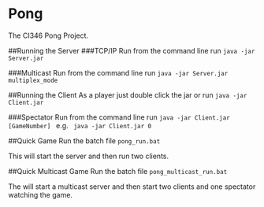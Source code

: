 Pong
====

The CI346 Pong Project.

##Running the Server
###TCP/IP
Run from the command line run ```java -jar Server.jar```

###Multicast
Run from the command line run ```java -jar Server.jar multiplex_mode```

##Running the Client
As a player just double click the jar or run ``` java -jar Client.jar ```

###Spectator
Run from the command line run ```java -jar Client.jar [GameNumber] ``` e.g. ``` java -jar Client.jar 0```

##Quick Game
Run the batch file ```pong_run.bat```

This will start the server and then run two clients.

##Quick Multicast Game
Run the batch file ```pong_multicast_run.bat``` 

The will start a multicast server and then start two clients and one spectator watching the game.